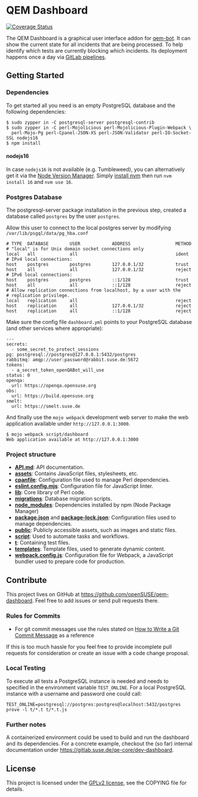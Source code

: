 # QEM Dashboard

[![Coverage Status](https://coveralls.io/repos/github/openSUSE/qem-dashboard/badge.svg?branch=main)](https://coveralls.io/github/openSUSE/qem-dashboard?branch=main)

The QEM Dashboard is a graphical user interface addon for [qem-bot](https://github.com/openSUSE/qem-bot). It can show
the current state for all incidents that are being processed. To help identify which tests are currently blocking
which incidents. Its deployment happens once a day via
[GitLab pipelines](https://gitlab.suse.de/opensuse/qem-dashboard/-/pipeline_schedules).

## Getting Started

### Dependencies

To get started all you need is an empty PostgreSQL database and the following dependencies:

    $ sudo zypper in -C postgresql-server postgresql-contrib
    $ sudo zypper in -C perl-Mojolicious perl-Mojolicious-Plugin-Webpack \
      perl-Mojo-Pg perl-Cpanel-JSON-XS perl-JSON-Validator perl-IO-Socket-SSL nodejs16
    $ npm install

#### nodejs16

In case `nodejs16` is not available (e.g. Tumbleweed), you can alternatively get it via the [Node Version Manager](https://github.com/nvm-sh/nvm). Simply [install nvm](https://github.com/nvm-sh/nvm?tab=readme-ov-file#install--update-script) then run `nvm install 16` and `nvm use 16`.

### Postgres Database

The postgresql-server package installation in the previous step, created a database called `postgres` by the user `postgres`.

Allow this user to connect to the local postgres server by modifying `/var/lib/psgql/data/pg_hba.conf`

```
# TYPE  DATABASE        USER            ADDRESS                 METHOD
# "local" is for Unix domain socket connections only
local   all             all                                     ident
# IPv4 local connections:
host    postgres        postgres        127.0.0.1/32            trust
host    all             all             127.0.0.1/32            reject
# IPv6 local connections:
host    postgres        postgres        ::1/128                 trust
host    all             all             ::1/128                 reject
# Allow replication connections from localhost, by a user with the
# replication privilege.
local   replication     all                                     reject
host    replication     all             127.0.0.1/32            reject
host    replication     all             ::1/128                 reject
```

Make sure the config file `dashboard.yml` points to your PostgreSQL database (and other services where appropriate):

    ---
    secrets:
      - some_secret_to_protect_sessions
    pg: postgresql://postgres@127.0.0.1:5432/postgres
    rabbitmq: amqp://user:password@rabbit.suse.de:5672
    tokens:
      - a_secret_token_openQABot_will_use
    status: 0
    openqa:
      url: https://openqa.opensuse.org
    obs:
      url: https://build.opensuse.org
    smelt:
      url: https://smelt.suse.de

And finally use the `mojo webpack` development web server to make the web application available under
`http://127.0.0.1:3000`.

    $ mojo webpack script/dashboard
    Web application available at http://127.0.0.1:3000

### Project structure

- **[API.md](https://github.com/openSUSE/qem-dashboard/blob/main/API.md)**: API documentation.
- **[assets](https://github.com/openSUSE/qem-dashboard/tree/main/assets)**: Contains JavaScript files, stylesheets, etc.
- **[cpanfile](https://github.com/openSUSE/qem-dashboard/blob/main/cpanfile)**: Configuration file used to manage Perl dependencies.
- **[eslint.config.mjs](https://github.com/openSUSE/qem-dashboard/blob/main/eslint.config.mjs)**: Configuration file for JavaScript linter.
- **[lib](https://github.com/openSUSE/qem-dashboard/tree/main/lib)**: Core library of Perl code.
- **[migrations](https://github.com/openSUSE/qem-dashboard/blob/main/migrations)**: Database migration scripts.
- **[node_modules](https://github.com/openSUSE/qem-dashboard/tree/main/node_modules)**: Dependencies installed by npm (Node Package Manager)
- **[package.json](https://github.com/openSUSE/qem-dashboard/tree/main/package.json)** and **[package-lock.json](https://github.com/openSUSE/qem-dashboard/tree/main/package-lock.json)**: Configuration files used to manage dependencies.
- **[public](https://github.com/openSUSE/qem-dashboard/tree/main/public)**: Publicly accessible assets, such as images and static files.
- **[script](https://github.com/openSUSE/qem-dashboard/tree/main/script)**: Used to automate tasks and workflows.
- **[t](https://github.com/openSUSE/qem-dashboard/tree/main/t)**: Containing test files.
- **[templates](https://github.com/openSUSE/qem-dashboard/tree/main/templates)**: Template files, used to generate dynamic content.
- **[webpack.config.js](https://github.com/openSUSE/qem-dashboard/tree/main/webpack.config.js)**: Configuration file for Webpack, a JavaScript bundler used to prepare code for production.

## Contribute

This project lives on GitHub at https://github.com/openSUSE/qem-dashboard. Feel free to add issues or send pull
requests there.

### Rules for Commits

* For git commit messages use the rules stated on
  [How to Write a Git Commit Message](http://chris.beams.io/posts/git-commit/) as a reference

If this is too much hassle for you feel free to provide incomplete pull requests for consideration or create an issue
with a code change proposal.

### Local Testing

To execute all tests a PostgreSQL instance is needed and needs to specified in the environment variable `TEST_ONLINE`.
For a local PostgreSQL instance with a username and password one could call:

```
TEST_ONLINE=postgresql://postgres:postgres@localhost:5432/postgres prove -l t/*.t t/*.t.js
```
### Further notes
A containerized environment could be used to build and run the dashboard and its dependencies.
For a concrete example, checkout the (so far) internal documentation under
https://gitlab.suse.de/qe-core/dev-dashboard.

## License

This project is licensed under the [GPLv2 license](http://www.gnu.org/licenses/gpl-2.0.html), see the COPYING file for
details.
